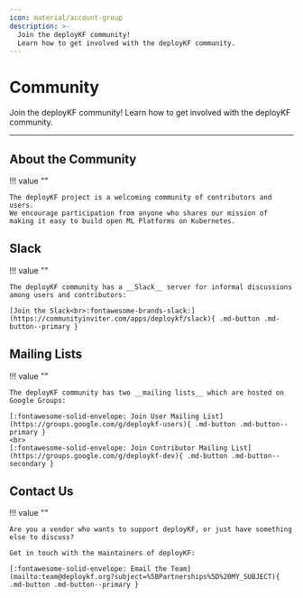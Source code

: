 ```yaml
---
icon: material/account-group
description: >-
  Join the deployKF community!
  Learn how to get involved with the deployKF community.
---
```


# Community

Join the deployKF community!
Learn how to get involved with the deployKF community.

---

## About the Community

!!! value ""

    The deployKF project is a welcoming community of contributors and users.
    We encourage participation from anyone who shares our mission of making it easy to build open ML Platforms on Kubernetes.

## Slack

!!! value ""

    The deployKF community has a __Slack__ server for informal discussions among users and contributors:

    [Join the Slack<br>:fontawesome-brands-slack:](https://communityinviter.com/apps/deploykf/slack){ .md-button .md-button--primary }

## Mailing Lists

!!! value ""

    The deployKF community has two __mailing lists__ which are hosted on Google Groups:
    
    [:fontawesome-solid-envelope: Join User Mailing List](https://groups.google.com/g/deploykf-users){ .md-button .md-button--primary }
    <br>
    [:fontawesome-solid-envelope: Join Contributor Mailing List](https://groups.google.com/g/deploykf-dev){ .md-button .md-button--secondary }

## Contact Us

!!! value ""

    Are you a vendor who wants to support deployKF, or just have something else to discuss?

    Get in touch with the maintainers of deployKF:
        
    [:fontawesome-solid-envelope: Email the Team](mailto:team@deploykf.org?subject=%5BPartnerships%5D%20MY_SUBJECT){ .md-button .md-button--primary }
